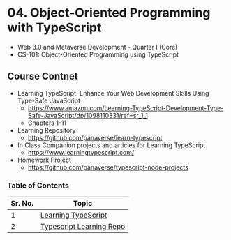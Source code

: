 # 04. Object-Oriented Programming with TypeScript

- Web 3.0 and Metaverse Development - Quarter I (Core)
- CS-101: Object-Oriented Programming using TypeScript

## Course Contnet

- Learning TypeScript: Enhance Your Web Development Skills Using Type-Safe JavaScript
  - https://www.amazon.com/Learning-TypeScript-Development-Type-Safe-JavaScript/dp/1098110331/ref=sr_1_1
  - Chapters 1-11
- Learning Repository
  - https://github.com/panaverse/learn-typescript
- In Class Companion projects and articles for Learning TypeScript
  - https://www.learningtypescript.com/
- Homework Project
  - https://github.com/panaverse/typescript-node-projects

### Table of Contents

| Sr. No. | Topic                                                       |
| ------- | ----------------------------------------------------------- |
| 1       | [Learning TypeScript](./Learning%20TypeScript/)             |
| 2       | [Typescript Learning Repo](./Typescript%20Learning%20Repo/) |
